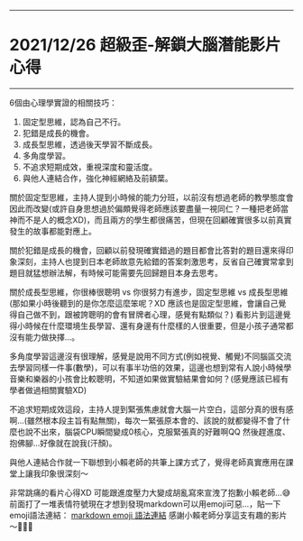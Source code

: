 
---
# 2021/12/26 超級歪-解鎖大腦潛能影片心得
---

6個由心理學實證的相關技巧：
1. 固定型思維，認為自己不行。
2. 犯錯是成長的機會。
3. 成長型思維，透過後天學習不斷成長。
4. 多角度學習。
5. 不追求短期成效，重視深度和靈活度。
6. 與他人連結合作，強化神經網絡及前額葉。

關於固定型思維，主持人提到小時候的能力分班，以前沒有想過老師的教學態度會因此而改變(或許自身思想過於偏頗覺得老師應該要盡量一視同仁？一種把老師當神而不是人的概念XD)，而且兩方的學生都很痛苦，但現在回顧確實很多以前真實發生的故事都能對應上。

關於犯錯是成長的機會，回顧以前發現確實錯過的題目都會比答對的題目還來得印象深刻，主持人也提到日本老師故意先給錯的答案刺激思考，反省自己確實常拿到題目就猛想辦法解，有時候可能需要先回歸題目本身去思考。

關於成長型思維，你很棒很聰明 vs 你很努力有進步，固定型思維 vs 成長型思維(那如果小時後聽到的是你怎麼這麼笨呢？XD 應該也是固定型思維，會讓自己覺得自己做不到，跟被誇聰明的會有冒牌者心理，感覺有點類似？) 看影片到這邊覺得小時候在什麼環境生長學習、還有身邊有什麼樣的人很重要，但是小孩子通常都沒有能力做抉擇...。

多角度學習這邊沒有很理解，感覺是說用不同方式(例如視覺、觸覺)不同腦區交流去學習同樣一件事(數學)，可以有事半功倍的效果，這邊也想到常有人說小時候學音樂和樂器的小孩會比較聰明，不知道如果做實驗結果會如何？(感覺應該已經有學者做過相關實驗XD)

不追求短期成效這段，主持人提到緊張焦慮就會大腦一片空白，這部分真的很有感啊...(雖然根本段主旨有點無關)，每次一緊張原本會的、該說的就都變得不會了什麼也說不出來，腦袋CPU瞬間變成0核心，克服緊張真的好難啊QQ 然後趕進度、抱佛腳...好像就在說我(汗顏)。

與他人連結合作就一下聯想到小賴老師的共筆上課方式了，覺得老師真實應用在課堂上讓我印象很深刻～

非常跳痛的看片心得XD 可能跟進度壓力大變成胡亂寫來宣洩了抱歉小賴老師...:sweat_smile: 前面打了一堆表情符號現在才想到發現markdown可以用emoji可惡...，貼一下emoji語法連結： [markdown emoji 語法連結](https://www.webfx.com/tools/emoji-cheat-sheet/)
感謝小賴老師分享這支有趣的影片～:pray::pray::pray:
